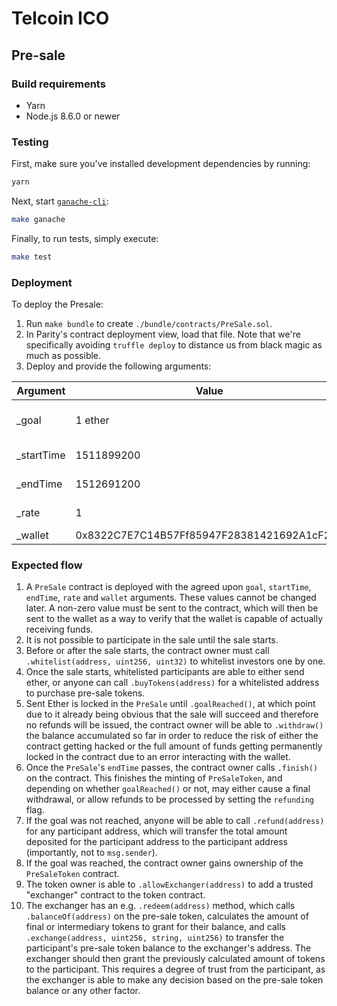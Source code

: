 # Telcoin ICO

## Pre-sale

### Build requirements

* Yarn
* Node.js 8.6.0 or newer

### Testing

First, make sure you've installed development dependencies by running:

```bash
yarn
```

Next, start [`ganache-cli`](https://github.com/trufflesuite/ganache-cli):

```bash
make ganache
```

Finally, to run tests, simply execute:

```bash
make test
```

### Deployment

To deploy the Presale:

1. Run `make bundle` to create `./bundle/contracts/PreSale.sol`.
2. In Parity's contract deployment view, load that file. Note that we're specifically avoiding `truffle deploy` to distance us from black magic as much as possible.
3. Deploy and provide the following arguments:

| Argument   | Value                                      | Meaning                                   |
|------------|--------------------------------------------|-------------------------------------------|
| _goal      | 1 ether                                    | Contract successful if 1 ether received.  |
| _startTime | 1511899200                                 | 2017-11-28T20:00:00.000Z                  |
| _endTime   | 1512691200                                 | 2017-12-08T00:00:00.000Z                  |
| _rate      | 1                                          | For every wei, give 1 PreSale token.      |
| _wallet    | 0x8322C7E7C14B57Ff85947F28381421692A1cF267 | Our multisig wallet.                      |

### Expected flow

1. A `PreSale` contract is deployed with the agreed upon `goal`, `startTime`, `endTime`, `rate` and `wallet` arguments. These values cannot be changed later. A non-zero value must be sent to the contract, which will then be sent to the wallet as a way to verify that the wallet is capable of actually receiving funds.
2. It is not possible to participate in the sale until the sale starts.
3. Before or after the sale starts, the contract owner must call `.whitelist(address, uint256, uint32)` to whitelist investors one by one.
4. Once the sale starts, whitelisted participants are able to either send ether, or anyone can call `.buyTokens(address)` for a whitelisted address to purchase pre-sale tokens.
5. Sent Ether is locked in the `PreSale` until `.goalReached()`, at which point due to it already being obvious that the sale will succeed and therefore no refunds will be issued, the contract owner will be able to `.withdraw()` the balance accumulated so far in order to reduce the risk of either the contract getting hacked or the full amount of funds getting permanently locked in the contract due to an error interacting with the wallet.
6. Once the `PreSale`'s `endTime` passes, the contract owner calls `.finish()` on the contract. This finishes the minting of `PreSaleToken`, and depending on whether `goalReached()` or not, may either cause a final withdrawal, or allow refunds to be processed by setting the `refunding` flag.
7. If the goal was not reached, anyone will be able to call `.refund(address)` for any participant address, which will transfer the total amount deposited for the participant address to the participant address (importantly, not to `msg.sender`).
8. If the goal was reached, the contract owner gains ownership of the `PreSaleToken` contract.
9. The token owner is able to `.allowExchanger(address)` to add a trusted "exchanger" contract to the token contract.
10. The exchanger has an e.g. `.redeem(address)` method, which calls `.balanceOf(address)` on the pre-sale token, calculates the amount of final or intermediary tokens to grant for their balance, and calls `.exchange(address, uint256, string, uint256)` to transfer the participant's pre-sale token balance to the exchanger's address. The exchanger should then grant the previously calculated amount of tokens to the participant. This requires a degree of trust from the participant, as the exchanger is able to make any decision based on the pre-sale token balance or any other factor.
